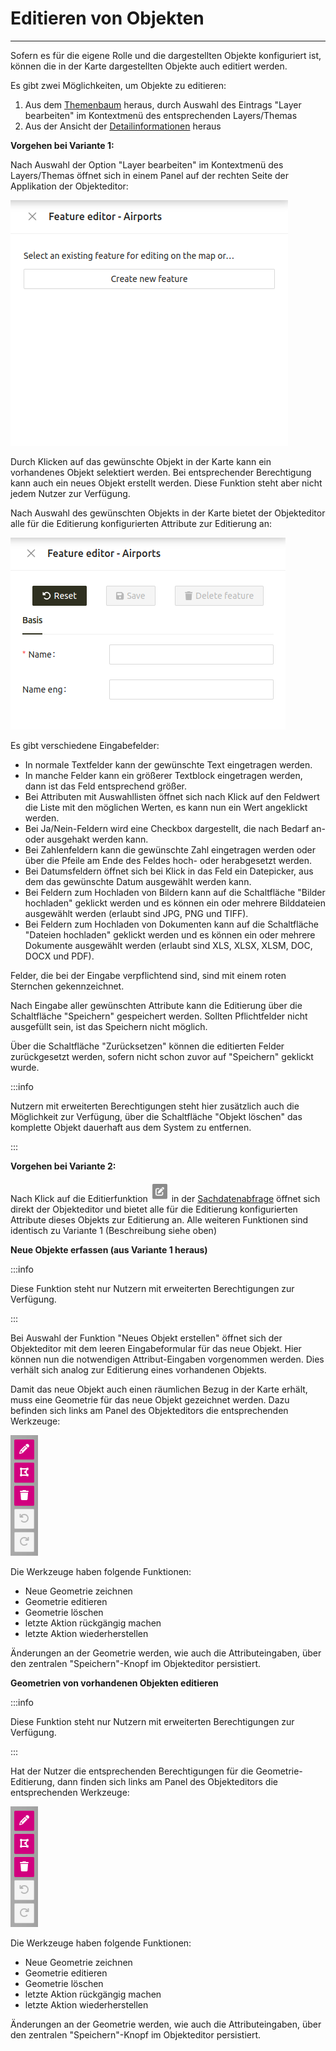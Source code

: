 # Editieren von Objekten
***

Sofern es für die eigene Rolle und die dargestellten Objekte konfiguriert ist, können die in der Karte dargestellten Objekte auch editiert werden.

Es gibt zwei Möglichkeiten, um Objekte zu editieren:

1. Aus dem [Themenbaum](../gis-client/toolbox/layertree) heraus, durch Auswahl des Eintrags "Layer bearbeiten" im Kontextmenü des entsprechenden Layers/Themas
2. Aus der Ansicht der [Detailinformationen](../gis-client/toolbox/query-map-features) heraus

**Vorgehen bei Variante 1:**

Nach Auswahl der Option "Layer bearbeiten" im Kontextmenü des Layers/Themas öffnet sich in einem Panel auf der rechten Seite der Applikation der Objekteditor:

![gis-client](/img/objekteditor.png)

Durch Klicken auf das gewünschte Objekt in der Karte kann ein vorhandenes Objekt selektiert werden. Bei entsprechender Berechtigung kann auch ein neues Objekt erstellt werden. Diese Funktion steht aber nicht jedem Nutzer zur Verfügung.

Nach Auswahl des gewünschten Objekts in der Karte bietet der Objekteditor alle für die Editierung konfigurierten Attribute zur Editierung an:

![gis-client](/img/editor_edit.png)

Es gibt verschiedene Eingabefelder:

* In normale Textfelder kann der gewünschte Text eingetragen werden.
* In manche Felder kann ein größerer Textblock eingetragen werden, dann ist das Feld entsprechend größer.
* Bei Attributen mit Auswahllisten öffnet sich nach Klick auf den Feldwert die Liste mit den möglichen Werten, es kann nun ein Wert angeklickt werden.
* Bei Ja/Nein-Feldern wird eine Checkbox dargestellt, die nach Bedarf an- oder ausgehakt werden kann.
* Bei Zahlenfeldern kann die gewünschte Zahl eingetragen werden oder über die Pfeile am Ende des Feldes hoch- oder herabgesetzt werden.
* Bei Datumsfeldern öffnet sich bei Klick in das Feld ein Datepicker, aus dem das gewünschte Datum ausgewählt werden kann.
* Bei Feldern zum Hochladen von Bildern kann auf die Schaltfläche "Bilder hochladen" geklickt werden und es können ein oder mehrere Bilddateien ausgewählt werden (erlaubt sind JPG, PNG und TIFF).
* Bei Feldern zum Hochladen von Dokumenten kann auf die Schaltfläche "Dateien hochladen" geklickt werden und es können ein oder mehrere Dokumente ausgewählt werden (erlaubt sind XLS, XLSX, XLSM, DOC, DOCX und PDF).

Felder, die bei der Eingabe verpflichtend sind, sind mit einem roten Sternchen gekennzeichnet.

Nach Eingabe aller gewünschten Attribute kann die Editierung über die Schaltfläche "Speichern" gespeichert werden. Sollten Pflichtfelder nicht ausgefüllt sein, ist das Speichern nicht möglich.

Über die Schaltfläche "Zurücksetzen" können die editierten Felder zurückgesetzt werden, sofern nicht schon zuvor auf "Speichern" geklickt wurde.

:::info

Nutzern mit erweiterten Berechtigungen steht hier zusätzlich auch die Möglichkeit zur Verfügung, über die Schaltfläche "Objekt löschen" das komplette Objekt dauerhaft aus dem System zu entfernen.

:::

**Vorgehen bei Variante 2:**

Nach Klick auf die Editierfunktion ![gis-client](/img/fi_edit.png) in der [Sachdatenabfrage](../gis-client/toolbox/query-map-features) öffnet sich direkt der Objekteditor und bietet alle für die Editierung konfigurierten Attribute dieses Objekts zur Editierung an. Alle weiteren Funktionen sind identisch zu Variante 1 (Beschreibung siehe oben)

**Neue Objekte erfassen (aus Variante 1 heraus)**

:::info

Diese Funktion steht nur Nutzern mit erweiterten Berechtigungen zur Verfügung.

:::

Bei Auswahl der Funktion "Neues Objekt erstellen" öffnet sich der Objekteditor mit dem leeren Eingabeformular für das neue Objekt. Hier können nun die notwendigen Attribut-Eingaben vorgenommen werden. Dies verhält sich analog zur Editierung eines vorhandenen Objekts.

Damit das neue Objekt auch einen räumlichen Bezug in der Karte erhält, muss eine Geometrie für das neue Objekt gezeichnet werden. Dazu befinden sich links am Panel des Objekteditors die entsprechenden Werkzeuge:

![gis-client](/img/geomtools.png)

Die Werkzeuge haben folgende Funktionen:

* Neue Geometrie zeichnen
* Geometrie editieren
* Geometrie löschen
* letzte Aktion rückgängig machen
* letzte Aktion wiederherstellen

Änderungen an der Geometrie werden, wie auch die Attributeingaben, über den zentralen "Speichern"-Knopf im Objekteditor persistiert.

**Geometrien von vorhandenen Objekten editieren**

:::info

Diese Funktion steht nur Nutzern mit erweiterten Berechtigungen zur Verfügung.

:::

Hat der Nutzer die entsprechenden Berechtigungen für die Geometrie-Editierung, dann finden sich links am Panel des Objekteditors die entsprechenden Werkzeuge:

![gis-client](/img/geomtools.png)

Die Werkzeuge haben folgende Funktionen:

* Neue Geometrie zeichnen
* Geometrie editieren
* Geometrie löschen
* letzte Aktion rückgängig machen
* letzte Aktion wiederherstellen

Änderungen an der Geometrie werden, wie auch die Attributeingaben, über den zentralen "Speichern"-Knopf im Objekteditor persistiert.
